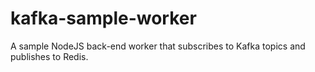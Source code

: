 # kafka-sample-worker
A sample NodeJS back-end worker that subscribes to Kafka topics and publishes to Redis.
